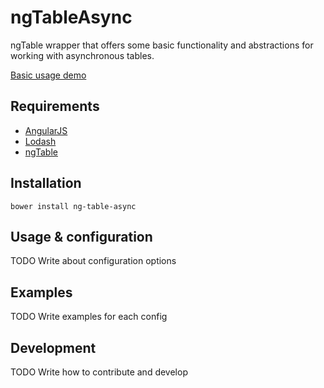 ngTableAsync
=============================
ngTable wrapper that offers some basic functionality and abstractions for working with asynchronous tables.

[Basic usage demo](http://plnkr.co/edit/3PYJbl3fCkDfLsLmZzMp) 

## Requirements
* [AngularJS](https://angularjs.org/)
* [Lodash](https://lodash.com/)
* [ngTable](http://ng-table.com/)

## Installation
`bower install ng-table-async`

## Usage & configuration
  TODO Write about configuration options

## Examples
  TODO Write examples for each config

## Development
  TODO Write how to contribute and develop
